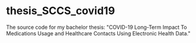 # thesis_SCCS_covid19
The source code for my bachelor thesis: "COVID-19 Long-Term Impact To Medications Usage and Healthcare Contacts Using Electronic Health Data." 
